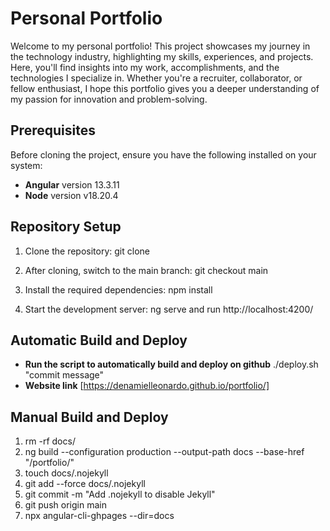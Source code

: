 # Personal Portfolio

Welcome to my personal portfolio! This project showcases my journey in the technology industry, highlighting my skills, experiences, and projects. Here, you'll find insights into my work, accomplishments, and the technologies I specialize in. Whether you're a recruiter, collaborator, or fellow enthusiast, I hope this portfolio gives you a deeper understanding of my passion for innovation and problem-solving.

## Prerequisites

Before cloning the project, ensure you have the following installed on your system:

- **Angular** version 13.3.11
- **Node** version v18.20.4

## Repository Setup

1. Clone the repository:
   git clone 

2. After cloning, switch to the main branch:
   git checkout main

3. Install the required dependencies:
   npm install

4. Start the development server:
   ng serve and run http://localhost:4200/

## Automatic Build and Deploy

- **Run the script to automatically build and deploy on github** ./deploy.sh "commit message"
- **Website link** [https://denamielleonardo.github.io/portfolio/]

## Manual Build and Deploy

1. rm -rf docs/
2. ng build --configuration production --output-path docs --base-href "/portfolio/"
3. touch docs/.nojekyll
4. git add --force docs/.nojekyll
5. git commit -m "Add .nojekyll to disable Jekyll"
6. git push origin main
7. npx angular-cli-ghpages --dir=docs
